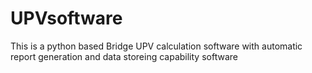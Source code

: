 # UPVsoftware
This is a python based Bridge UPV calculation software with automatic report generation and data storeing capability software
